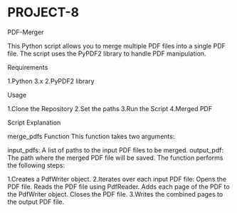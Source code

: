 # PROJECT-8

PDF-Merger

This Python script allows you to merge multiple PDF files into a single PDF file. The script uses the PyPDF2 library to handle PDF manipulation.



Requirements

1.Python 3.x
2.PyPDF2 library


Usage

1.Clone the Repository
2.Set the paths
3.Run the Script
4.Merged PDF


Script Explanation

merge_pdfs Function
This function takes two arguments:

input_pdfs: A list of paths to the input PDF files to be merged.
output_pdf: The path where the merged PDF file will be saved.
The function performs the following steps:

1.Creates a PdfWriter object.
2.Iterates over each input PDF file:
Opens the PDF file.
Reads the PDF file using PdfReader.
Adds each page of the PDF to the PdfWriter object.
Closes the PDF file.
3.Writes the combined pages to the output PDF file.
